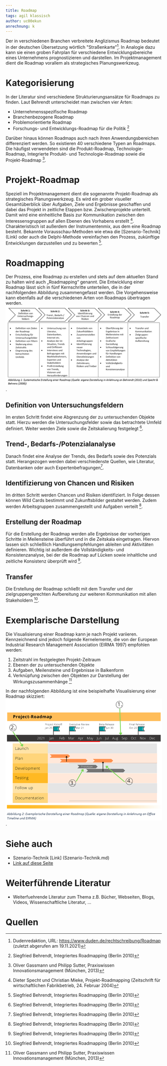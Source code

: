 ```yaml
---
title: Roadmap
tags: agil klassisch
author: uc00ekun
anrechnung: k 
---
```




Der in verschiedenen Branchen verbreitete Anglizismus Roadmap bedeutet in der deutschen Übersetzung 
wörtlich "Straßenkarte"[^1]. In Analogie dazu kann sie einen groben Fahrplan für verschiedene 
Entwicklungsbereiche eines Unternehmens prognostizieren und darstellen. Im Projektmanagement dient die 
Roadmap vorallem als strategisches Planungswerkzeug.


# Kategorisierung

In der Literatur sind verschiedene Strukturierungsansätze für Roadmaps zu finden. Laut Behrendt 
unterscheidet man zwischen vier Arten:
* Unternehmensspezifische Roadmap
* Branchenbezogene Roadmap
* Problemorientierte Roadmap
* Forschungs- und Entwicklungs-Roadmap für die Politik [^2]

Darüber hinaus können Roadmaps auch nach ihren Anwendungsbereichen differenziert werden. So existieren 40 
verschiedene Typen an Roadmaps. Die häufigst verwendeten sind die Produkt-Roadmap, Technologie-Roadmap, 
Integrierte Produkt- und Technologie-Roadmap sowie die Projekt-Roadmap [^3].

# Projekt-Roadmap
Speziell im Projektmanagement dient die sogenannte Projekt-Roadmap als strategisches Planungswerkzeug. Es 
wird ein grober visueller Gesamtüberblick über Aufgaben, Ziele und Ergebnisse geschaffen und dabei das 
Projekt in zeitliche Etappen bzw. Zwischenprojekte unterteilt. Damit wird eine einheitliche Basis zur 
Kommunikation zwischen den Interessensgruppen auf allen Ebenen des Vorhabens erstellt [^4]. 
Charakteristisch ist außerdem der Instrumentenmix, aus dem eine Roadmap besteht. Bekannte 
Vorausschau-Methoden wie etwa die [Szenario-Technik] (Link) oder auch die Delphi-Methode vereinfachen den 
Prozess, zukünftige Entwicklungen darzustellen und zu bewerten [^2].

# Roadmapping
Der Prozess, eine Roadmap zu erstellen und stets auf dem aktuellen Stand zu halten wird auch „Roadmapping“ 
genannt. Die Entwicklung einer Roadmap lässt sich in fünf Kernschritte unterteilen, die in der 
nachfolgenden Abbildung zusammengefasst werden. Die Vorgehensweise kann ebenfalls auf die verschiedenen 
Arten von Roadmaps übertragen werden. 
![Roadm_Erst_Abb1](Roadmap/Roadm_Erst_Abb1.PNG).


## Definition von Untersuchungsfeldern
Im ersten Schritt findet eine Abgrenzung der zu untersuchenden Objekte statt. Hierzu werden die 
Untersuchungsfelder sowie das betrachtete Umfeld definiert. Weiter werden Ziele sowie die Zeitskalierung 
festgelegt [^2].

## Trend-, Bedarfs-/Potenzialanalyse
Danach findet eine Analyse der Trends, des Bedarfs sowie des Potenzials statt. Herangezogen werden dabei 
verschiedenste Quellen, wie Literatur, Datenbanken oder auch Expertenbefragungen[^2].

## Identifizierung von Chancen und Risiken
Im dritten Schritt werden Chancen und Risiken identifiziert. In Folge dessen können Wild Cards bestimmt 
und Zukunftsbilder gestaltet werden. Zudem werden Arbeitsgruppen zusammengestellt und Aufgaben verteilt 
[^2].

## Erstellung der Roadmap
Für die Erstellung der Roadmap werden alle Ergebnisse der vorherigen Schritte in Meilensteine überführt 
und in die Zeitskala eingetragen. Hiervon lassen sich schließlich Handlungsempfehlungen ableiten und 
Aktivitäten definieren. Wichtig ist außerdem die Vollständigkeits- und Konsistenzanalyse, bei der die 
Roadmap auf Lücken sowie inhaltliche und zeitliche Konsistenz überprüft wird [^2].

## Transfer
Die Erstellung der Roadmap schließt mit dem Transfer und der zielgruppengerechten Aufbereitung zur 
weiteren Kommunikation mit allen Stakeholdern [^2].

# Exemplarische Darstellung
Die Visualisierung einer Roadmap kann je nach Projekt variieren. Kennzeichnend sind jedoch folgende 
Kernelemente, die von der European Industrial Research Management Association (EIRMA 1997) empfohlen 
werden:

1. Zeitstrahl im festgelegten Projekt-Zeitraum
2. Ebenen der zu untersuchenden Objekte
3. Aufgaben, Meilensteine und Ergebnisse in Balkenform
4. Verknüpfung zwischen den Objekten zur Darstellung der Wirkungszusammenhänge [^3]

In der nachfolgenden Abbildung ist eine beispielhafte Visualisierung einer Roadmap skizziert:
![Roadm_Erst_Abb1](Roadmap/Roadm_Erst_Abb2.PNG).




# Siehe auch

* Szenario-Technik [Link] (Szenario-Technik.md)
* [Link auf diese Seite](Roadmap.md)

# Weiterführende Literatur

* Weiterfuehrende Literatur zum Thema z.B. Bücher, Webseiten, Blogs, Videos, Wissenschaftliche Literatur, ...

# Quellen

[^1]: Dudenredaktion, URL: https://www.duden.de/rechtschreibung/Roadmap (zuletzt abgerufen am 19.11.2021)
[^2]: Siegfried Behrendt, Integriertes Roadmapping (Berlin 2010)
[^3]: Oliver Gassmann und Philipp Sutter, Praxiswissen Innovationsmanagement (München, 2013)
[^4]: Dieter Specht und Christian Mieke, Projekt-Roadmapping (Zeitschrift für wirtschaftlichen Fabrikbetrieb, 24. Februar 2004)


